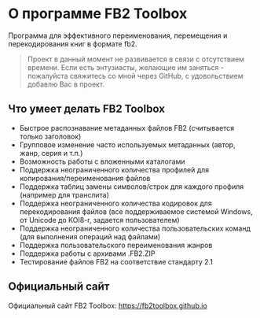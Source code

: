 # О программе FB2 Toolbox

Программа для эффективного переименования, перемещения и перекодирования книг в формате fb2.

> Проект в данный момент не развивается в связи с отсутствием времени. Если есть энтузиасты, желающие им заняться - пожалуйста свяжитесь со мной через GitHub, с удовольствием добавлю Вас в проект.

## Что умеет делать FB2 Toolbox

- Быстрое распознавание метаданных файлов FB2 (считывается только заголовок)
- Групповое изменение часто используемых метаданных (автор, жанр, серия и т.п.)
- Возможность работы с вложенными каталогами
- Поддержка неограниченного количества профилей для копирования/переименования файлов
- Поддержка таблиц замены символов/строк для каждого профиля (например для транслита)
- Поддержка неограниченного количества кодировок для перекодирования файлов (все поддерживаемое системой Windows, от Unicode до KOI8-r, задается пользователем)
- Поддержка неограниченного количества пользовательских команд (для выполнения операций над файлами)
- Поддержка пользовательского переименования жанров
- Поддержка работы с архивами .FB2.ZIP
- Тестирование файлов FB2 на соответствие стандарту 2.1

## Официальный сайт

Официальный сайт FB2 Toolbox: <https://fb2toolbox.github.io>
